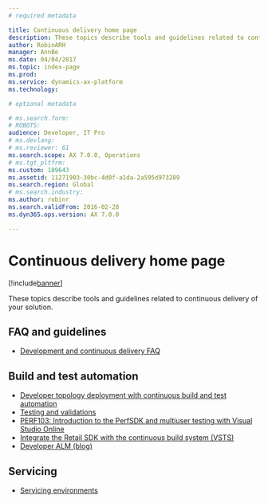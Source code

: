 ```yaml
---
# required metadata

title: Continuous delivery home page
description: These topics describe tools and guidelines related to continuous delivery of your solution.
author: RobinARH
manager: AnnBe
ms.date: 04/04/2017
ms.topic: index-page
ms.prod: 
ms.service: dynamics-ax-platform
ms.technology: 

# optional metadata

# ms.search.form: 
# ROBOTS: 
audience: Developer, IT Pro
# ms.devlang: 
# ms.reviewer: 61
ms.search.scope: AX 7.0.0, Operations
# ms.tgt_pltfrm: 
ms.custom: 189643
ms.assetid: 11271903-30bc-4d0f-a1da-2a595d973289
ms.search.region: Global
# ms.search.industry: 
ms.author: robinr
ms.search.validFrom: 2016-02-28
ms.dyn365.ops.version: AX 7.0.0

---
```


# Continuous delivery home page

[!include[banner](../includes/banner.md)]


These topics describe tools and guidelines related to continuous delivery of your solution.

FAQ and guidelines
------------------

-   [Development and continuous delivery FAQ](continuous-delivery-faq.md)

## Build and test automation
-   [Developer topology deployment with continuous build and test automation](../perf-test/continuous-build-test-automation.md)
-   [Testing and validations](../perf-test/testing-validation.md)
-   [PERF103: Introduction to the PerfSDK and multiuser testing with Visual Studio Online](../perf-test/perfsdk-tutorial.md)
-   [Integrate the Retail SDK with the continuous build system (VSTS)](/dynamics365/operations/retail/dev-itpro/retail-sdk/integrate-retail-sdk-continuous-build)
-   [Developer ALM (blog)](https://blogs.msdn.microsoft.com/axdevalm/)

## Servicing
-   [Servicing environments](..\dev-tools\developer-home-page.md#service-environments)





